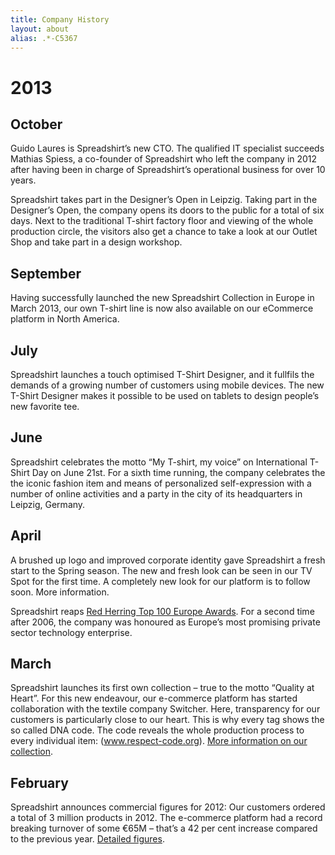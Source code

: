 ```yaml
---
title: Company History
layout: about
alias: .*-C5367
---
```

# 2013

## October

Guido Laures is Spreadshirt’s new CTO. The qualified IT specialist succeeds Mathias Spiess,
a co-founder of Spreadshirt who left the company in 2012 after having been in charge of
Spreadshirt’s operational business for over 10 years.

Spreadshirt takes part in the Designer’s Open in Leipzig. Taking part in the Designer’s
Open, the company opens its doors to the public for a total of six days. Next to the
traditional T-shirt factory floor and viewing of the whole production circle, the
visitors also get a chance to take a look at our Outlet Shop and take part in a design
workshop.

## September

Having successfully launched the new Spreadshirt Collection in Europe in March 2013,
our own T-shirt line is now also available on our eCommerce platform in North America.

## July

Spreadshirt launches a touch optimised T-Shirt Designer, and it fullfils the demands of
a growing number of customers using mobile devices. The new T-Shirt Designer makes it
possible to be used on tablets to design people’s new favorite tee.

## June

Spreadshirt celebrates the motto “My T-shirt, my voice” on International T-Shirt Day
on June 21st. For a sixth time running, the company celebrates the the iconic fashion
item and means of personalized self-expression with a number of online activities and a
party in the city of its headquarters in Leipzig, Germany.

## April

A brushed up logo and improved corporate identity gave Spreadshirt a fresh start to
the Spring season. The new and fresh look can be seen in our TV Spot for the first
time. A completely new look for our platform is to follow soon. More information.

Spreadshirt reaps [Red Herring Top 100 Europe Awards](http://blog.spreadshirt.net/press-eu/2013/04/15/spreadshirt-chosen-as-a-2013-red-herring-top-100-europe-winner/). For a second time after 2006,
the company was honoured as Europe’s most promising private sector technology enterprise.

## March

Spreadshirt launches its first own collection – true to the motto “Quality at Heart”.
For this new endeavour, our e-commerce platform has started collaboration with the
textile company Switcher. Here, transparency for our customers is particularly close
to our heart. This is why every tag shows the so called DNA code. The code reveals
the whole production process to every individual item: (www.respect-code.org).
[More information on our collection](http://blog.spreadshirt.net/press-eu/2013/03/12/spreadshirt-responds-to-customer-demand-with-own-clothing-collection/).

## February

Spreadshirt announces commercial figures for 2012: Our customers ordered a total of
3 million products in 2012. The e-commerce platform had a record breaking turnover
of some €65M – that’s a 42 per cent increase compared to the previous year.
[Detailed figures](http://blog.spreadshirt.net/press-eu/2013/02/13/spreadshirt%E2%80%99s-record-breaking-2012/).
